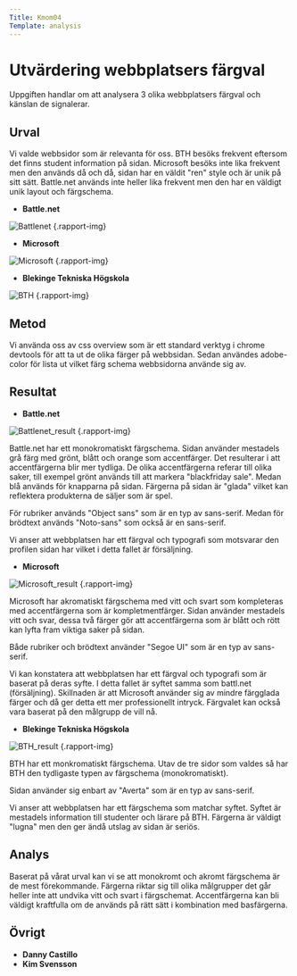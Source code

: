 ```yaml
---
Title: Kmom04
Template: analysis
---
```


# Utvärdering webbplatsers färgval

Uppgiften handlar om att analysera 3 olika webbplatsers färgval och känslan de signalerar.

## Urval

Vi valde webbsidor som är relevanta för oss. BTH besöks frekvent eftersom det finns student information på sidan. Microsoft besöks inte lika frekvent men den används då och då, sidan har en väldit "ren" style och är unik på sitt sätt. Battle.net används inte heller lika frekvent men den har en väldigt unik layout och färgschema.

-   **Battle.net**

![Battlenet](%assets_url%/img/battlenet.png "Battle.net website") {.rapport-img}

-   **Microsoft**

![Microsoft](%assets_url%/img/Microsoft.png "Microsoft website") {.rapport-img}

-   **Blekinge Tekniska Högskola**

![BTH](%assets_url%/img/BTH.png "BTH website") {.rapport-img}

## Metod

Vi använda oss av css overview som är ett standard verktyg i chrome devtools för att ta ut de olika färger på webbsidan. Sedan användes adobe-color för lista ut vilket färg schema webbsidorna använde sig av.

## Resultat

-   **Battle.net**

![Battlenet_result](%assets_url%/img/battlenetC.PNG "Battle.net colorscheme result") {.rapport-img}

Battle.net har ett monokromatiskt färgschema. Sidan använder mestadels grå färg med grönt, blått och orange som accentfärger. Det resulterar i att accentfärgerna blir mer tydliga. De olika accentfärgerna referar till olika saker, till exempel grönt används till att markera "blackfriday sale". Medan blå används för knapparna på sidan. Färgerna på sidan är "glada" vilket kan reflektera produkterna de säljer som är spel.

För rubriker används "Object sans" som är en typ av sans-serif. Medan för brödtext används "Noto-sans" som också är en sans-serif.

Vi anser att webbplatsen har ett färgval och typografi som motsvarar den profilen sidan har vilket i detta fallet är försäljning.

-   **Microsoft**

![Microsoft_result](%assets_url%/img/MicrosoftC.PNG "Microsoft colorscheme result") {.rapport-img}

Microsoft har akromatiskt färgschema med vitt och svart som kompleteras med accentfärgerna som är kompletmentfärger. Sidan använder mestadels vitt och svar, dessa två färger gör att accentfärgerna som är blått och rött kan lyfta fram viktiga saker på sidan.

Både rubriker och brödtext använder "Segoe UI" som är en typ av sans-serif.

Vi kan konstatera att webbplatsen har ett färgval och typografi som är baserat på deras syfte. I detta fallet är syftet samma som battl.net (försäljning). Skillnaden är att Microsoft använder sig av mindre färgglada färger och då ger detta ett mer professionellt intryck. Färgvalet kan också vara baserat på den målgrupp de vill nå.

-   **Blekinge Tekniska Högskola**

![BTH_result](%assets_url%/img/bthC.PNG "BTH colorscheme result") {.rapport-img}

BTH har ett monkromatiskt färgschema. Utav de tre sidor som valdes så har BTH den tydligaste typen av färgschema (monokromatiskt).

Sidan använder sig enbart av "Averta" som är en typ av sans-serif.

Vi anser att webbplatsen har ett färgschema som matchar syftet. Syftet är mestadels information till studenter och lärare på BTH. Färgerna är väldigt "lugna" men den ger ändå utslag av sidan är seriös.

## Analys

Baserat på vårat urval kan vi se att monokromt och akromt färgschema är de mest förekommande. Färgerna riktar sig till olika målgrupper det går heller inte att undvika vitt och svart i färgschemat. Accentfärgerna kan bli väldigt kraftfulla om de används på rätt sätt i kombination med basfärgerna.

## Övrigt

-   **Danny Castillo**
-   **Kim Svensson**
